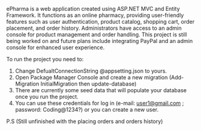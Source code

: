 ePharma is a web application created using ASP.NET MVC and Entity Framework. It
functions as an online pharmacy, providing user-friendly features such as user
authentication, product catalog, shopping cart, order placement, and order history.
Administrators have access to an admin console for product management and order
handling. This project is still being worked on and future plans include integrating PayPal
and an admin console for enhanced user experience.

To run the project you need to:

1. Change DefualtConnectionString @appsetting.json to yours.
2. Open Package Manager Console and create a new migration (Add-Migration InitialMigration then update-database)
3. There are currently some seed data that will populate your database once you run the project.
5. You can use these credentials for log in (e-mail: user1@gmail.com ; password: Coding@1234?) or you can create a new user.

P.S (Still unfinished with the placing orders and orders history)

